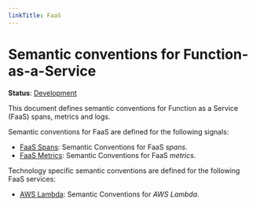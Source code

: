 ```yaml
---
linkTitle: FaaS
---
```


# Semantic conventions for Function-as-a-Service

**Status**: [Development][DocumentStatus]

This document defines semantic conventions for Function as a Service (FaaS) spans, metrics and logs.

Semantic conventions for FaaS are defined for the following signals:

* [FaaS Spans](faas-spans.md): Semantic Conventions for FaaS *spans*.
* [FaaS Metrics](faas-metrics.md): Semantic Conventions for FaaS *metrics*.

Technology specific semantic conventions are defined for the following FaaS services:

* [AWS Lambda](aws-lambda.md): Semantic Conventions for *AWS Lambda*.

[DocumentStatus]: https://opentelemetry.io/docs/specs/otel/document-status
